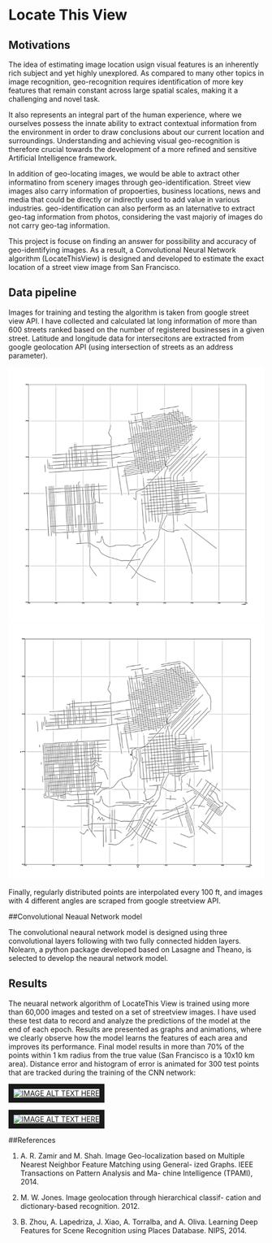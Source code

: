 # Locate This View

## Motivations

The idea of estimating image location usign visual features is an inherently rich subject and yet highly unexplored. 
As compared to many other topics in image recognition, geo-recognition requires identification of more key features that remain constant across large spatial scales, making it a challenging and novel task. 

It also represents an integral part of the human experience, where we ourselves possess the innate ability to extract contextual information from the environment in order to draw conclusions about our current location and surroundings. Understanding and achieving visual geo-recognition is therefore crucial towards the development of a more refined and sensitive Artificial Intelligence framework.

In addition of geo-locating images, we would be able to axtract other informatino from scenery images through geo-identification.
Street view images also carry information of propoerties, business locations, news and media that could be directly or indirectly used to add value in various industries. geo-identification can also perform as an laternative to extract geo-tag information from photos, considering the vast majoriy of images do not carry geo-tag information. 

This project is focuse on finding an answer for possibility and accuracy of geo-identifying images. As a result, a Convolutional Neural Network algorithm (LocateThisView) is designed and developed to estimate the exact location of a street view image from San Francisco.

## Data pipeline

Images for training and testing the algorithm is taken from google street view API. I have collected and calculated lat long information of more than 600 streets ranked based on the number of registered businesses in a given street. Latitude and longitude data for intersecitons are extracted from google geolocation API (using intersection of streets as an address parameter). 

<img src="images/200_streets.png">
<img src="images/600_streets.png">


Finally, regularly distributed points are interpolated every 100 ft, and images with 4 different angles are scraped from google streetview API. 

##Convolutional Neaual Network model

The convolutional neaural network model is designed using three convolutional layers following with two fully connected hidden layers. Nolearn, a python package developed based on Lasagne and Theano, is selected to develop the neaural network model. 

## Results
The neuaral network algorithm of LocateThis View is trained using more than 60,000 images and tested on a set of streetview images. I have used these test data to record and analyze the predictions of the model at the end of each epoch. Results are presented as graphs and animations, where we clearly observe how the model learns the features of each area and improves its performance. 
Final model results in more than 70% of the points within 1 km radius from the true value (San Francisco is a 10x10 km area). 
Distance error and histogram of error is animated for 300 test points that are tracked during the training of the CNN network:

<vid src="notes_slides/Distance_error.mp4">

<a href="https://www.youtube.com/watch?v=Zng8FVr5hGY
" target="_blank"><img src="http://img.youtube.com/vi/YOUTUBE_VIDEO_ID_HERE/0.jpg" 
alt="IMAGE ALT TEXT HERE" width="240" height="180" border="10" /></a>

<a href="https://www.youtube.com/watch?v=GU7h5_D0N9Q
" target="_blank"><img src="http://img.youtube.com/vi/YOUTUBE_VIDEO_ID_HERE/0.jpg" 
alt="IMAGE ALT TEXT HERE" width="240" height="180" border="10" /></a>

##References

1. A. R. Zamir and M. Shah. Image Geo-localization based on Multiple Nearest Neighbor Feature Matching using General- ized Graphs. IEEE Transactions on Pattern Analysis and Ma- chine Intelligence (TPAMI), 2014.

2. M. W. Jones. Image geolocation through hierarchical classif- cation and dictionary-based recognition. 2012.

3. B. Zhou, A. Lapedriza, J. Xiao, A. Torralba, and A. Oliva. Learning Deep Features for Scene Recognition using Places Database. NIPS, 2014.
